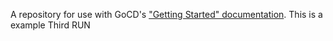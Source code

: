 A repository for use with GoCD's ["Getting Started" documentation](https://www.go.cd/getting-started/part-1/).
This is a example
Third RUN
